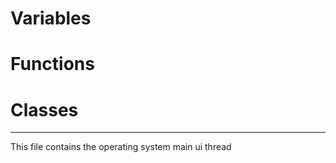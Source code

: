 # Variables


# Functions


# Classes




--------------------------------------

This file contains the operating system main ui thread